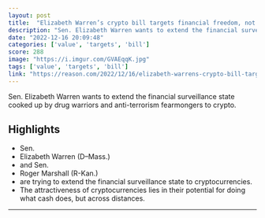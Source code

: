 ```yaml
---
layout: post
title:  "Elizabeth Warren’s crypto bill targets financial freedom, not fraud"
description: "Sen. Elizabeth Warren wants to extend the financial surveillance state cooked up by drug warriors and anti-terrorism fearmongers to crypto."
date: "2022-12-16 20:09:48"
categories: ['value', 'targets', 'bill']
score: 288
image: "https://i.imgur.com/GVAEqqK.jpg"
tags: ['value', 'targets', 'bill']
link: "https://reason.com/2022/12/16/elizabeth-warrens-crypto-bill-targets-financial-freedom-not-fraud/"
---
```


Sen. Elizabeth Warren wants to extend the financial surveillance state cooked up by drug warriors and anti-terrorism fearmongers to crypto.

## Highlights

- Sen.
- Elizabeth Warren (D–Mass.)
- and Sen.
- Roger Marshall (R-Kan.)
- are trying to extend the financial surveillance state to cryptocurrencies.
- The attractiveness of cryptocurrencies lies in their potential for doing what cash does, but across distances.

---
